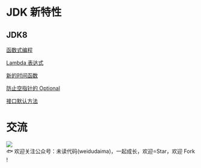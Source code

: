 # JDK 新特性

## JDK8  
[函数式编程](https://github.com/niumoo/jdk-feature/jdk-feature-8/blob/master/src/main/java/net/codingme/feature/jdk8/Jdk8Function.java)

[Lambda 表达式](https://github.com/niumoo/jdk-feature/jdk-feature-8/blob/master/src/main/java/net/codingme/feature/jdk8/Jdk8Lambda.java)

[新的时间函数](https://github.com/niumoo/jdk-feature/jdk-feature-8/blob/master/src/main/java/net/codingme/feature/jdk8/Jdk8LocalDateTime.java)

[防止空指针的 Optional](https://github.com/niumoo/jdk-feature/jdk-feature-8/blob/master/src/main/java/net/codingme/feature/jdk8/Jdk8Optional.java)

[接口默认方法](https://github.com/niumoo/jdk-feature/jdk-feature-8/blob/master/src/main/java/net/codingme/feature/jdk8/Jdk8Interface.java)


# 交流
![](https://user-images.githubusercontent.com/26371673/69558482-46eab080-0fe3-11ea-8fa7-d9d824b7bed4.jpg)  
🐟 欢迎关注公众号：未读代码(weidudaima)，一起成长，欢迎⭐Star️，欢迎 Fork !